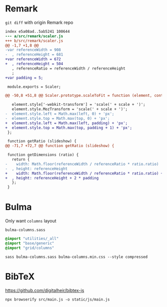 # Remark

`git diff` with origin Remark repo

```diff
index e5a08ad..5ab5241 100644
--- a/src/remark/scaler.js
+++ b/src/remark/scaler.js
@@ -1,7 +1,8 @@
-var referenceWidth = 908
-  , referenceHeight = 681
+var referenceWidth = 672
+  , referenceHeight = 504
   , referenceRatio = referenceWidth / referenceHeight
   ;
+var padding = 5;

 module.exports = Scaler;

@@ -50,8 +51,8 @@ Scaler.prototype.scaleToFit = function (element, container) {

   element.style['-webkit-transform'] = 'scale(' + scale + ')';
   element.style.MozTransform = 'scale(' + scale + ')';
-  element.style.left = Math.max(left, 0) + 'px';
-  element.style.top = Math.max(top, 0) + 'px';
+  element.style.left = Math.max(left, padding) + 'px';
+  element.style.top = Math.max(top, padding + 1) + 'px';
 };

 function getRatio (slideshow) {
@@ -71,7 +72,7 @@ function getRatio (slideshow) {

 function getDimensions (ratio) {
   return {
-    width: Math.floor(referenceWidth / referenceRatio * ratio.ratio)
-  , height: referenceHeight
+    width: Math.floor(referenceWidth / referenceRatio * ratio.ratio) + 2 * padding
+  , height: referenceHeight + 2 * padding
   };
 }
```

# Bulma

Only want `columns` layout

`bulma-columns.sass`

```sass
@import "utilities/_all"
@import "base/generic"
@import "grid/columns"
```

`sass bulma-columns.sass bulma-columns.min.css --style compressed`

# BibTeX

https://github.com/digitalheir/bibtex-js

`npx browserify src/main.js -o static/js/main.js`
